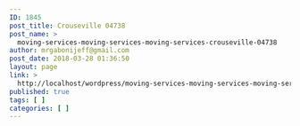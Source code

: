 ```yaml
---
ID: 1845
post_title: Crouseville 04738
post_name: >
  moving-services-moving-services-moving-services-crouseville-04738
author: mrgabonijeff@gmail.com
post_date: 2018-03-28 01:36:50
layout: page
link: >
  http://localhost/wordpress/moving-services-moving-services-moving-services-crouseville-04738/
published: true
tags: [ ]
categories: [ ]
---
```

